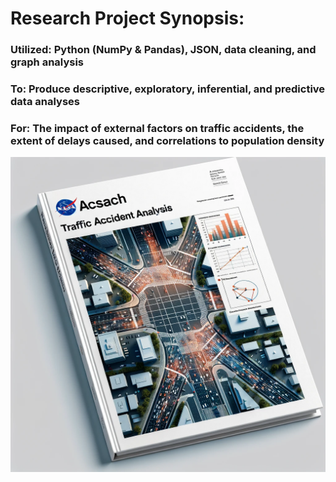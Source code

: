 # Research Project Synopsis: 

### Utilized: Python (NumPy & Pandas), JSON, data cleaning, and graph analysis

### To: Produce descriptive, exploratory, inferential, and predictive data analyses 

### For: The impact of external factors on traffic accidents, the extent of delays caused, and correlations to population density 


![NASA Image](nasa.png)

